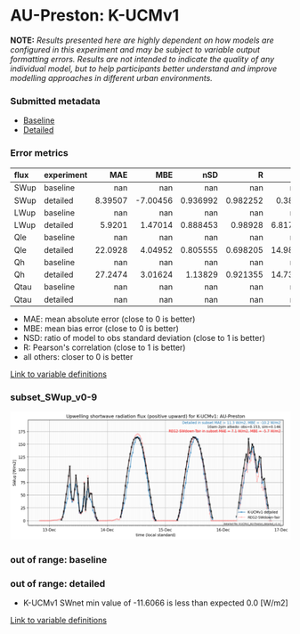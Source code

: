 # AU-Preston: K-UCMv1

**NOTE:** *Results presented here are highly dependent on how models are configured in this experiment and may be subject to variable output formatting errors. Results are not intended to indicate the quality of any individual model, but to help participants better understand and improve modelling approaches in different urban environments.*

### Submitted metadata

- [Baseline](K-UCMv1_AU-Preston_baseline_attrs.md)
- [Detailed](K-UCMv1_AU-Preston_detailed_attrs.md)

### Error metrics

| flux   | experiment   |       MAE |       MBE |        nSD |          R |       5th |      95th |      RMSE |      cRMSE |      AMBE |      1-nSD |         1-R |     nSkewness |   nKurtosis |     Overlap |
|:-------|:-------------|----------:|----------:|-----------:|-----------:|----------:|----------:|----------:|-----------:|----------:|-----------:|------------:|--------------:|------------:|------------:|
| SWup   | baseline     | nan       | nan       | nan        | nan        | nan       | nan       | nan       | nan        | nan       | nan        | nan         | nan           | nan         | nan         |
| SWup   | detailed     |   8.39507 |  -7.00456 |   0.936992 |   0.982252 |   0.3889  |   6.0964  |  11.3966  |   0.192951 |   7.00456 |   0.063008 |   0.0177483 |   0.352037    |   0.833308  |   0.0955074 |
| LWup   | baseline     | nan       | nan       | nan        | nan        | nan       | nan       | nan       | nan        | nan       | nan        | nan         | nan           | nan         | nan         |
| LWup   | detailed     |   5.9201  |   1.47014 |   0.888453 |   0.98928  |   6.81739 |   7.43661 |   7.60186 |   0.177458 |   1.47014 |   0.111549 |   0.0107202 |   0.0249497   |   0.0467915 |   0.093195  |
| Qle    | baseline     | nan       | nan       | nan        | nan        | nan       | nan       | nan       | nan        | nan       | nan        | nan         | nan           | nan         | nan         |
| Qle    | detailed     |  22.0928  |   4.04952 |   0.805555 |   0.698205 |  14.9829  |   3.2717  |  35.5729  |   0.723902 |   4.04952 |   0.194446 |   0.301795  |   0.0531259   |   0.445794  |   0.302598  |
| Qh     | baseline     | nan       | nan       | nan        | nan        | nan       | nan       | nan       | nan        | nan       | nan        | nan         | nan           | nan         | nan         |
| Qh     | detailed     |  27.2474  |   3.01624 |   1.13829  |   0.921355 |  14.7382  |  32.0565  |  40.9645  |   0.445157 |   3.01624 |   0.138286 |   0.0786452 |   0.000588226 |   0.0102698 |   0.155513  |
| Qtau   | baseline     | nan       | nan       | nan        | nan        | nan       | nan       | nan       | nan        | nan       | nan        | nan         | nan           | nan         | nan         |
| Qtau   | detailed     | nan       | nan       | nan        | nan        | nan       | nan       | nan       | nan        | nan       | nan        | nan         | nan           | nan         | nan         |

 - MAE: mean absolute error (close to 0 is better)
 - MBE: mean bias error (close to 0 is better)
 - NSD: ratio of model to obs standard deviation (close to 1 is better)
 - R: Pearson's correlation (close to 1 is better)
 - all others: closer to 0 is better

[Link to variable definitions](../modelattrs/variable_definitions.md)

### <a name="subset_swup_v0-9"></a>subset_SWup_v0-9
[![K-UCMv1_AU-Preston_subset_SWup_v0-9.png](K-UCMv1_AU-Preston_subset_SWup_v0-9.png)](K-UCMv1_AU-Preston_subset_SWup_v0-9.png)

### out of range: baseline


### out of range: detailed

 - K-UCMv1 SWnet min value of -11.6066 is less than expected 0.0 [W/m2]


[Link to variable definitions](../modelattrs/variable_definitions.md)

